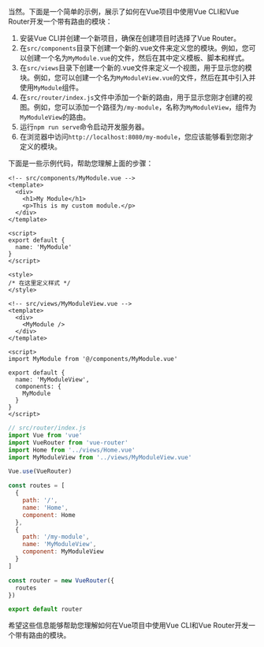 当然。下面是一个简单的示例，展示了如何在Vue项目中使用Vue CLI和Vue Router开发一个带有路由的模块：

1. 安装Vue CLI并创建一个新项目，确保在创建项目时选择了Vue Router。
2. 在`src/components`目录下创建一个新的.vue文件来定义您的模块。例如，您可以创建一个名为`MyModule.vue`的文件，然后在其中定义模板、脚本和样式。
3. 在`src/views`目录下创建一个新的.vue文件来定义一个视图，用于显示您的模块。例如，您可以创建一个名为`MyModuleView.vue`的文件，然后在其中引入并使用`MyModule`组件。
4. 在`src/router/index.js`文件中添加一个新的路由，用于显示您刚才创建的视图。例如，您可以添加一个路径为`/my-module`，名称为`MyModuleView`，组件为`MyModuleView`的路由。
5. 运行`npm run serve`命令启动开发服务器。
6. 在浏览器中访问`http://localhost:8080/my-module`，您应该能够看到您刚才定义的模块。

下面是一些示例代码，帮助您理解上面的步骤：

```vue
<!-- src/components/MyModule.vue -->
<template>
  <div>
    <h1>My Module</h1>
    <p>This is my custom module.</p>
  </div>
</template>

<script>
export default {
  name: 'MyModule'
}
</script>

<style>
/* 在这里定义样式 */
</style>
```

```vue
<!-- src/views/MyModuleView.vue -->
<template>
  <div>
    <MyModule />
  </div>
</template>

<script>
import MyModule from '@/components/MyModule.vue'

export default {
  name: 'MyModuleView',
  components: {
    MyModule
  }
}
</script>
```

```javascript
// src/router/index.js
import Vue from 'vue'
import VueRouter from 'vue-router'
import Home from '../views/Home.vue'
import MyModuleView from '../views/MyModuleView.vue'

Vue.use(VueRouter)

const routes = [
  {
    path: '/',
    name: 'Home',
    component: Home
  },
  {
    path: '/my-module',
    name: 'MyModuleView',
    component: MyModuleView
  }
]

const router = new VueRouter({
  routes
})

export default router
```

希望这些信息能够帮助您理解如何在Vue项目中使用Vue CLI和Vue Router开发一个带有路由的模块。